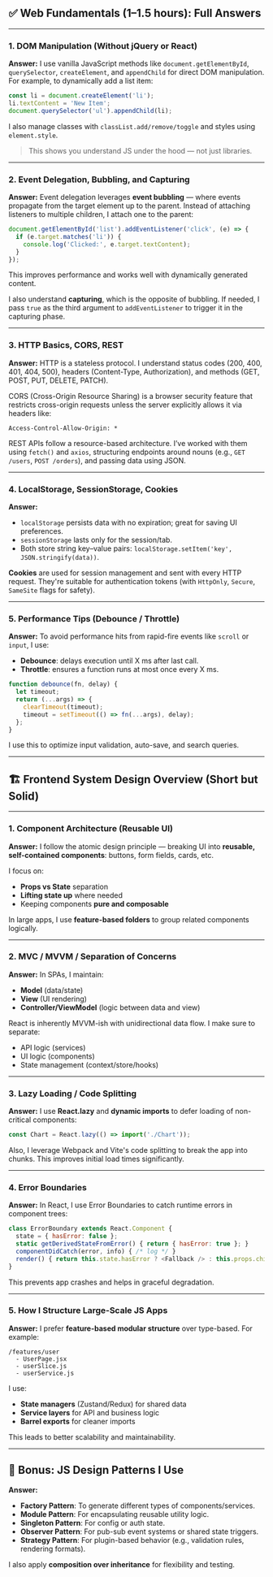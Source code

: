 ## ✅ Web Fundamentals (1–1.5 hours): Full Answers

---

### **1. DOM Manipulation (Without jQuery or React)**

**Answer:**
I use vanilla JavaScript methods like `document.getElementById`, `querySelector`, `createElement`, and `appendChild` for direct DOM manipulation. For example, to dynamically add a list item:

```js
const li = document.createElement('li');
li.textContent = 'New Item';
document.querySelector('ul').appendChild(li);
```

I also manage classes with `classList.add/remove/toggle` and styles using `element.style`.

> This shows you understand JS under the hood — not just libraries.

---

### **2. Event Delegation, Bubbling, and Capturing**

**Answer:**
Event delegation leverages **event bubbling** — where events propagate from the target element up to the parent. Instead of attaching listeners to multiple children, I attach one to the parent:

```js
document.getElementById('list').addEventListener('click', (e) => {
  if (e.target.matches('li')) {
    console.log('Clicked:', e.target.textContent);
  }
});
```

This improves performance and works well with dynamically generated content.

I also understand **capturing**, which is the opposite of bubbling. If needed, I pass `true` as the third argument to `addEventListener` to trigger it in the capturing phase.

---

### **3. HTTP Basics, CORS, REST**

**Answer:**
HTTP is a stateless protocol. I understand status codes (200, 400, 401, 404, 500), headers (Content-Type, Authorization), and methods (GET, POST, PUT, DELETE, PATCH).

CORS (Cross-Origin Resource Sharing) is a browser security feature that restricts cross-origin requests unless the server explicitly allows it via headers like:

```
Access-Control-Allow-Origin: *
```

REST APIs follow a resource-based architecture. I’ve worked with them using `fetch()` and `axios`, structuring endpoints around nouns (e.g., `GET /users`, `POST /orders`), and passing data using JSON.

---

### **4. LocalStorage, SessionStorage, Cookies**

**Answer:**

* `localStorage` persists data with no expiration; great for saving UI preferences.
* `sessionStorage` lasts only for the session/tab.
* Both store string key–value pairs: `localStorage.setItem('key', JSON.stringify(data))`.

**Cookies** are used for session management and sent with every HTTP request. They're suitable for authentication tokens (with `HttpOnly`, `Secure`, `SameSite` flags for safety).

---

### **5. Performance Tips (Debounce / Throttle)**

**Answer:**
To avoid performance hits from rapid-fire events like `scroll` or `input`, I use:

* **Debounce**: delays execution until X ms after last call.
* **Throttle**: ensures a function runs at most once every X ms.

```js
function debounce(fn, delay) {
  let timeout;
  return (...args) => {
    clearTimeout(timeout);
    timeout = setTimeout(() => fn(...args), delay);
  };
}
```

I use this to optimize input validation, auto-save, and search queries.

---

## 🏗️ Frontend System Design Overview (Short but Solid)

---

### **1. Component Architecture (Reusable UI)**

**Answer:**
I follow the atomic design principle — breaking UI into **reusable, self-contained components**: buttons, form fields, cards, etc.

I focus on:

* **Props vs State** separation
* **Lifting state up** where needed
* Keeping components **pure and composable**

In large apps, I use **feature-based folders** to group related components logically.

---

### **2. MVC / MVVM / Separation of Concerns**

**Answer:**
In SPAs, I maintain:

* **Model** (data/state)
* **View** (UI rendering)
* **Controller/ViewModel** (logic between data and view)

React is inherently MVVM-ish with unidirectional data flow. I make sure to separate:

* API logic (services)
* UI logic (components)
* State management (context/store/hooks)

---

### **3. Lazy Loading / Code Splitting**

**Answer:**
I use **React.lazy** and **dynamic imports** to defer loading of non-critical components:

```js
const Chart = React.lazy(() => import('./Chart'));
```

Also, I leverage Webpack and Vite's code splitting to break the app into chunks. This improves initial load times significantly.

---

### **4. Error Boundaries**

**Answer:**
In React, I use Error Boundaries to catch runtime errors in component trees:

```js
class ErrorBoundary extends React.Component {
  state = { hasError: false };
  static getDerivedStateFromError() { return { hasError: true }; }
  componentDidCatch(error, info) { /* log */ }
  render() { return this.state.hasError ? <Fallback /> : this.props.children; }
}
```

This prevents app crashes and helps in graceful degradation.

---

### **5. How I Structure Large-Scale JS Apps**

**Answer:**
I prefer **feature-based modular structure** over type-based. For example:

```
/features/user
  - UserPage.jsx
  - userSlice.js
  - userService.js
```

I use:

* **State managers** (Zustand/Redux) for shared data
* **Service layers** for API and business logic
* **Barrel exports** for cleaner imports

This leads to better scalability and maintainability.

---

## 🧩 Bonus: JS Design Patterns I Use

**Answer:**

* **Factory Pattern**: To generate different types of components/services.
* **Module Pattern**: For encapsulating reusable utility logic.
* **Singleton Pattern**: For config or auth state.
* **Observer Pattern**: For pub-sub event systems or shared state triggers.
* **Strategy Pattern**: For plugin-based behavior (e.g., validation rules, rendering formats).

I also apply **composition over inheritance** for flexibility and testing.
